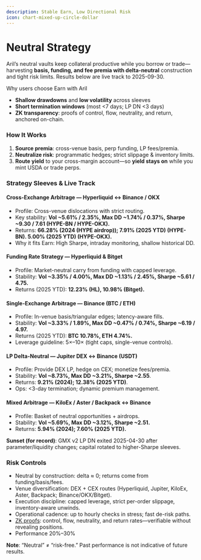 ```yaml
---
description: Stable Earn, Low Directional Risk
icon: chart-mixed-up-circle-dollar
---
```


# Neutral Strategy

Aril’s neutral vaults keep collateral productive while you borrow or trade—harvesting **basis, funding, and fee premia with delta-neutral** construction and tight risk limits. Results below are live track to 2025-09-30.

Why users choose Earn with Aril

* **Shallow drawdowns** and **low volatility** across sleeves
* **Short termination windows** (most <7 days; LP DN <3 days)
* **ZK transparency**: proofs of control, flow, neutrality, and return, anchored on-chain.&#x20;

### How It Works

1. **Source premia**: cross-venue basis, perp funding, LP fees/premia.
2. **Neutralize risk**: programmatic hedges; strict slippage & inventory limits.
3. **Route yield** to your cross-margin account—so **yield stays on** while you mint USDA or trade perps.

### Strategy Sleeves & Live Track

#### Cross-Exchange Arbitrage — Hyperliquid ↔ Binance / OKX

* Profile: Cross-venue dislocations with strict routing.
* Key stability: **Vol \~5.61% / 2.35%, Max DD \~1.74% / 0.37%, Sharpe \~9.30 / 7.61 (HYPE-BN / HYPE-OKX).**
* Returns: **66.28% (2024 (HYPE airdrop)); 7.91% (2025 YTD) (HYPE-BN). 5.00% (2025 YTD) (HYPE-OKX).**
* Why it fits Earn: High Sharpe, intraday monitoring, shallow historical DD.

#### Funding Rate Strategy — Hyperliquid & Bitget

* Profile: Market-neutral carry from funding with capped leverage.
* Stability: **Vol \~3.35% / 4.00%, Max DD \~1.13% / 2.45%, Sharpe \~5.61 / 4.75.**
* Returns (2025 YTD): **12.23% (HL), 10.98% (Bitget).**

#### Single-Exchange Arbitrage — Binance (BTC / ETH)

* Profile: In-venue basis/triangular edges; latency-aware fills.
* Stability: **Vol \~3.33% / 1.89%, Max DD \~0.47% / 0.74%, Sharpe \~6.19 / 4.97.**
* Returns (2025 YTD): **BTC 10.78%, ETH 4.74%.**
* Leverage guideline: 5×–10× (tight caps, single-venue controls).

#### LP Delta-Neutral — Jupiter DEX ↔ Binance (USDT)

* Profile: Provide DEX LP, hedge on CEX; monetize fees/premia.
* Stability: **Vol \~8.73%, Max DD \~3.21%, Sharpe \~2.55**.
* Returns: **9.21% (2024); 12.38% (2025 YTD)**.
* Ops: <3-day termination; dynamic premium management.

#### Mixed Arbitrage — KiloEx / Aster / Backpack ↔ Binance

* Profile: Basket of neutral opportunities + airdrops.
* Stability: **Vol \~5.69%, Max DD \~3.12%, Sharpe \~2.51.**
* Returns: **5.94% (2024); 7.60% (2025 YTD).**

**Sunset (for record)**: GMX v2 LP DN exited 2025-04-30 after parameter/liquidity changes; capital rotated to higher-Sharpe sleeves.

### Risk Controls&#x20;

* Neutral by construction: delta ≈ 0; returns come from funding/basis/fees.
* Venue diversification: DEX + CEX routes (Hyperliquid, Jupiter, KiloEx, Aster, Backpack; Binance/OKX/Bitget).
* Execution discipline: capped leverage, strict per-order slippage, inventory-aware unwinds.
* Operational cadence: up to hourly checks in stress; fast de-risk paths.
* [ZK proofs](../technology/zk-proof-module.md): control, flow, neutrality, and return rates—verifiable without revealing positions.&#x20;
* Performance 20%–30%

**Note**: “Neutral” ≠ “risk-free.” Past performance is not indicative of future results.
